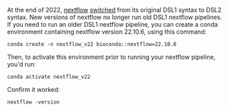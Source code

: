 At the end of 2022, [nextflow](https://www.nextflow.io/) [switched](https://www.nextflow.io/docs/latest/dsl1.html) from its original DSL1 syntax to DSL2 syntax.  New versions of nextflow no longer run old DSL1 nextflow pipelines.  If you need to run an older DSL1 nextflow pipeline, you can create a conda environment containing nextflow version 22.10.6, using this command:

```
conda create -n nextflow_v22 bioconda::nextflow=22.10.6
```

Then, to activate this environment prior to running your nextflow pipeline, you'd run:
```
conda activate nextflow_v22
```

Confirm it worked:
```
nextflow -version
```

